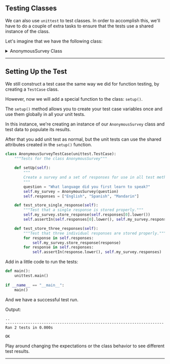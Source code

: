 ## Testing Classes

We can also use `unittest` to test classes. In order to accomplish this, we'll 
have to do a couple of extra tasks to ensure that the tests use a shared 
instance of the class.

Let's imagine that we have the following class:

<details>
<summary>AnonymousSurvey Class</summary>

```python
class AnonymousSurvey:
    """Collect anonymous answers to a survey question."""
    
    def __init__(self, question: str) -> None:
        """Store a question, and prepare to store responses."""
        self.question = question
        self.responses = []
        
    def show_question(self) -> None:
        """Show the survey question."""
        print(self.question)
        
    def store_response(self, new_response: str) -> None:
        """Store a single response to the survey."""
        self.responses.append(new_response.lower())
        
    def show_results(self) -> None:
        """Show all the responses that have been given."""
        print("Survey results:")
        for response in set(self.responses):
            print(f"- {response.title()} ({self.responses.count(response)})")
```

</details>

---

## Setting Up the Test

We still construct a test case the same way we did for function testing, by
creating a `TestCase` class.

However, now we will add a special function to the class: `setup()`.

The `setup()` method allows you to create your test case variables once and
use them globally in all your unit tests.

In this instance, we're creating an instance of our `AnonymousSurvey` class
and test data to populate its results.

After that you add unit test as normal, but the unit tests can use the shared
attributes created in the `setup()` function.

```python
class AnonymousSurveyTestCase(unittest.TestCase):
    """Tests for the class AnonymousSurvey"""
    
    def setUp(self):
        """
        Create a survey and a set of responses for use in all test methods.
        """
        question = "What language did you first learn to speak?"
        self.my_survey = AnonymousSurvey(question)
        self.responses = ["English", "Spanish", "Mandarin"]

    def test_store_single_response(self):
        """Test that a single response is stored properly."""
        self.my_survey.store_response(self.responses[0].lower())
        self.assertIn(self.responses[0].lower(), self.my_survey.responses)

    def test_store_three_responses(self):
        """Test that three individual responses are stored properly."""
        for response in self.responses:
            self.my_survey.store_response(response)
        for response in self.responses:
            self.assertIn(response.lower(), self.my_survey.responses)
```

Add in a little code to run the tests:

```python
def main():
    unittest.main()
    
if __name__ == "__main__":
    main()
```

And we have a successful test run.

Output:

```
..
----------------------------------------------------------------------
Ran 2 tests in 0.000s

OK
```

Play around changing the expectations or the class behavior to see different
test results.

---
